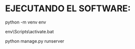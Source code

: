 # EJECUTANDO EL SOFTWARE:

python -m venv env

env\Scripts\activate.bat

python manage.py runserver
